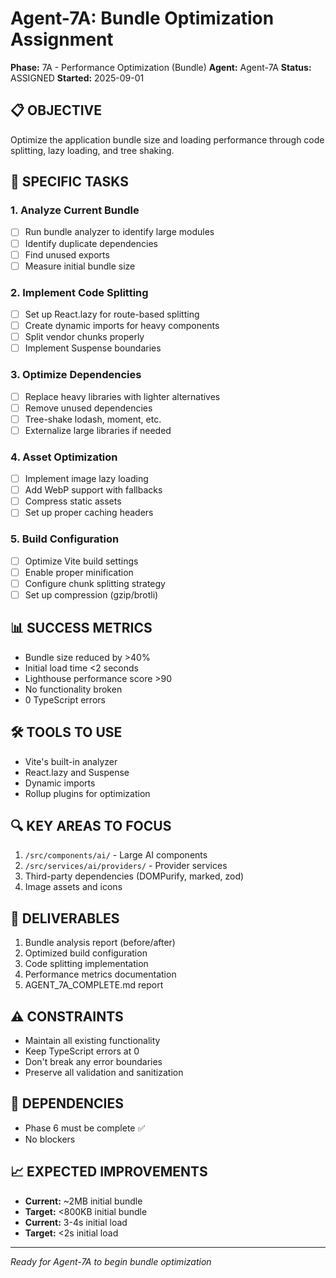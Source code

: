 # Agent-7A: Bundle Optimization Assignment
**Phase:** 7A - Performance Optimization (Bundle)
**Agent:** Agent-7A
**Status:** ASSIGNED
**Started:** 2025-09-01

## 📋 OBJECTIVE
Optimize the application bundle size and loading performance through code splitting, lazy loading, and tree shaking.

## 🎯 SPECIFIC TASKS

### 1. Analyze Current Bundle
- [ ] Run bundle analyzer to identify large modules
- [ ] Identify duplicate dependencies
- [ ] Find unused exports
- [ ] Measure initial bundle size

### 2. Implement Code Splitting
- [ ] Set up React.lazy for route-based splitting
- [ ] Create dynamic imports for heavy components
- [ ] Split vendor chunks properly
- [ ] Implement Suspense boundaries

### 3. Optimize Dependencies
- [ ] Replace heavy libraries with lighter alternatives
- [ ] Remove unused dependencies
- [ ] Tree-shake lodash, moment, etc.
- [ ] Externalize large libraries if needed

### 4. Asset Optimization
- [ ] Implement image lazy loading
- [ ] Add WebP support with fallbacks
- [ ] Compress static assets
- [ ] Set up proper caching headers

### 5. Build Configuration
- [ ] Optimize Vite build settings
- [ ] Enable proper minification
- [ ] Configure chunk splitting strategy
- [ ] Set up compression (gzip/brotli)

## 📊 SUCCESS METRICS
- Bundle size reduced by >40%
- Initial load time <2 seconds
- Lighthouse performance score >90
- No functionality broken
- 0 TypeScript errors

## 🛠️ TOOLS TO USE
- Vite's built-in analyzer
- React.lazy and Suspense
- Dynamic imports
- Rollup plugins for optimization

## 🔍 KEY AREAS TO FOCUS
1. `/src/components/ai/` - Large AI components
2. `/src/services/ai/providers/` - Provider services
3. Third-party dependencies (DOMPurify, marked, zod)
4. Image assets and icons

## 📝 DELIVERABLES
1. Bundle analysis report (before/after)
2. Optimized build configuration
3. Code splitting implementation
4. Performance metrics documentation
5. AGENT_7A_COMPLETE.md report

## ⚠️ CONSTRAINTS
- Maintain all existing functionality
- Keep TypeScript errors at 0
- Don't break any error boundaries
- Preserve all validation and sanitization

## 🤝 DEPENDENCIES
- Phase 6 must be complete ✅
- No blockers

## 📈 EXPECTED IMPROVEMENTS
- **Current:** ~2MB initial bundle
- **Target:** <800KB initial bundle
- **Current:** 3-4s initial load
- **Target:** <2s initial load

---

*Ready for Agent-7A to begin bundle optimization*